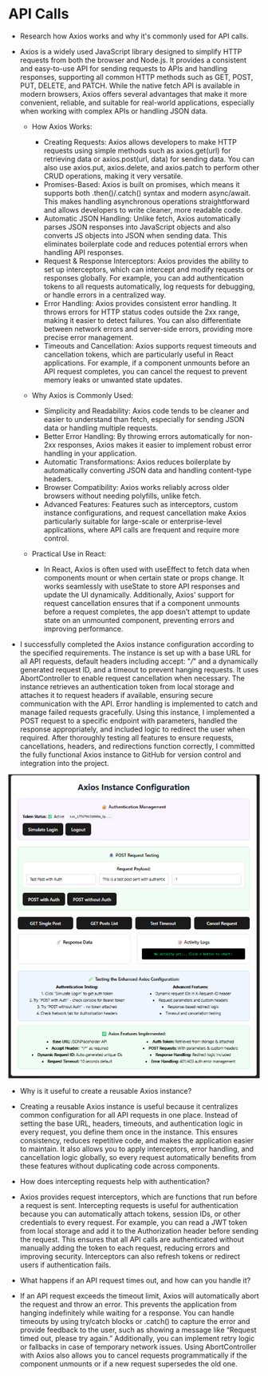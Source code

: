 # API Calls

- Research how Axios works and why it's commonly used for API calls.

- Axios is a widely used JavaScript library designed to simplify HTTP requests from both the browser and Node.js. It provides a consistent and easy-to-use API for sending requests to APIs and handling responses, supporting all common HTTP methods such as GET, POST, PUT, DELETE, and PATCH. While the native fetch API is available in modern browsers, Axios offers several advantages that make it more convenient, reliable, and suitable for real-world applications, especially when working with complex APIs or handling JSON data.
  - How Axios Works:
    - Creating Requests: Axios allows developers to make HTTP requests using simple methods such as axios.get(url) for retrieving data or axios.post(url, data) for sending data. You can also use axios.put, axios.delete, and axios.patch to perform other CRUD operations, making it very versatile.
    - Promises-Based: Axios is built on promises, which means it supports both .then()/.catch() syntax and modern async/await. This makes handling asynchronous operations straightforward and allows developers to write cleaner, more readable code.
    - Automatic JSON Handling: Unlike fetch, Axios automatically parses JSON responses into JavaScript objects and also converts JS objects into JSON when sending data. This eliminates boilerplate code and reduces potential errors when handling API responses.
    - Request & Response Interceptors: Axios provides the ability to set up interceptors, which can intercept and modify requests or responses globally. For example, you can add authentication tokens to all requests automatically, log requests for debugging, or handle errors in a centralized way.
    - Error Handling: Axios provides consistent error handling. It throws errors for HTTP status codes outside the 2xx range, making it easier to detect failures. You can also differentiate between network errors and server-side errors, providing more precise error management.
    - Timeouts and Cancellation: Axios supports request timeouts and cancellation tokens, which are particularly useful in React applications. For example, if a component unmounts before an API request completes, you can cancel the request to prevent memory leaks or unwanted state updates.

  - Why Axios is Commonly Used:
    - Simplicity and Readability: Axios code tends to be cleaner and easier to understand than fetch, especially for sending JSON data or handling multiple requests.
    - Better Error Handling: By throwing errors automatically for non-2xx responses, Axios makes it easier to implement robust error handling in your application.
    - Automatic Transformations: Axios reduces boilerplate by automatically converting JSON data and handling content-type headers.
    - Browser Compatibility: Axios works reliably across older browsers without needing polyfills, unlike fetch.
    - Advanced Features: Features such as interceptors, custom instance configurations, and request cancellation make Axios particularly suitable for large-scale or enterprise-level applications, where API calls are frequent and require more control.

  - Practical Use in React:
    - In React, Axios is often used with useEffect to fetch data when components mount or when certain state or props change. It works seamlessly with useState to store API responses and update the UI dynamically. Additionally, Axios’ support for request cancellation ensures that if a component unmounts before a request completes, the app doesn’t attempt to update state on an unmounted component, preventing errors and improving performance.

- I successfully completed the Axios instance configuration according to the specified requirements. The instance is set up with a base URL for all API requests, default headers including accept: "_/_" and a dynamically generated request ID, and a timeout to prevent hanging requests. It uses AbortController to enable request cancellation when necessary. The instance retrieves an authentication token from local storage and attaches it to request headers if available, ensuring secure communication with the API. Error handling is implemented to catch and manage failed requests gracefully. Using this instance, I implemented a POST request to a specific endpoint with parameters, handled the response appropriately, and included logic to redirect the user when required. After thoroughly testing all features to ensure requests, cancellations, headers, and redirections function correctly, I committed the fully functional Axios instance to GitHub for version control and integration into the project.

![Axios Instance Config Interface](AxiosConfig.png)

- Why is it useful to create a reusable Axios instance?

- Creating a reusable Axios instance is useful because it centralizes common configuration for all API requests in one place. Instead of setting the base URL, headers, timeouts, and authentication logic in every request, you define them once in the instance. This ensures consistency, reduces repetitive code, and makes the application easier to maintain. It also allows you to apply interceptors, error handling, and cancellation logic globally, so every request automatically benefits from these features without duplicating code across components.

- How does intercepting requests help with authentication?

- Axios provides request interceptors, which are functions that run before a request is sent. Intercepting requests is useful for authentication because you can automatically attach tokens, session IDs, or other credentials to every request. For example, you can read a JWT token from local storage and add it to the Authorization header before sending the request. This ensures that all API calls are authenticated without manually adding the token to each request, reducing errors and improving security. Interceptors can also refresh tokens or redirect users if authentication fails.

- What happens if an API request times out, and how can you handle it?

- If an API request exceeds the timeout limit, Axios will automatically abort the request and throw an error. This prevents the application from hanging indefinitely while waiting for a response. You can handle timeouts by using try/catch blocks or .catch() to capture the error and provide feedback to the user, such as showing a message like “Request timed out, please try again.” Additionally, you can implement retry logic or fallbacks in case of temporary network issues. Using AbortController with Axios also allows you to cancel requests programmatically if the component unmounts or if a new request supersedes the old one.
